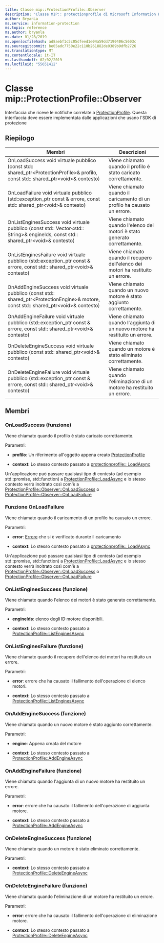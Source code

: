 ```yaml
---
title: Classe mip::ProtectionProfile::Observer
description: 'Classe MIP:: protectionprofile di Microsoft Information Protection (MIP) SDK vengono documentate.'
author: BryanLa
ms.service: information-protection
ms.topic: reference
ms.author: bryanla
ms.date: 01/28/2019
ms.openlocfilehash: ad8aebf1c5c05dfeed1e04a59dd7190406c5603c
ms.sourcegitcommit: be05adc7750e22c110b261882de0389b9dfb2726
ms.translationtype: MT
ms.contentlocale: it-IT
ms.lasthandoff: 02/02/2019
ms.locfileid: "55651412"
---
```

# <a name="class-mipprotectionprofileobserver"></a>Classe mip::ProtectionProfile::Observer 
Interfaccia che riceve le notifiche correlate a [ProtectionProfile](class_mip_protectionprofile.md).
Questa interfaccia deve essere implementata dalle applicazioni che usano l'SDK di protezione
  
## <a name="summary"></a>Riepilogo
 Membri                        | Descrizioni                                
--------------------------------|---------------------------------------------
OnLoadSuccess void virtuale pubblico (const std:: shared_ptr\<ProtectionProfile\>& profilo, const std:: shared_ptr\<void\>& contesto)  |  Viene chiamato quando il profilo è stato caricato correttamente.
OnLoadFailure void virtuale pubblico (std::exception_ptr const & errore, const std:: shared_ptr\<void\>& contesto)  |  Viene chiamato quando il caricamento di un profilo ha causato un errore.
OnListEnginesSuccess void virtuale pubblico (const std:: Vector\<std:: String\>& engineIds, const std:: shared_ptr\<void\>& contesto)  |  Viene chiamato quando l'elenco dei motori è stato generato correttamente.
OnListEnginesFailure void virtuale pubblico (std::exception_ptr const & errore, const std:: shared_ptr\<void\>& contesto)  |  Viene chiamato quando il recupero dell'elenco dei motori ha restituito un errore.
OnAddEngineSuccess void virtuale pubblico (const std:: shared_ptr\<ProtectionEngine\>& motore, const std:: shared_ptr\<void\>& contesto)  |  Viene chiamato quando un nuovo motore è stato aggiunto correttamente.
OnAddEngineFailure void virtuale pubblico (std::exception_ptr const & errore, const std:: shared_ptr\<void\>& contesto)  |  Viene chiamato quando l'aggiunta di un nuovo motore ha restituito un errore.
OnDeleteEngineSuccess void virtuale pubblico (const std:: shared_ptr\<void\>& contesto)  |  Viene chiamato quando un motore è stato eliminato correttamente.
OnDeleteEngineFailure void virtuale pubblico (std::exception_ptr const & errore, const std:: shared_ptr\<void\>& contesto)  |  Viene chiamato quando l'eliminazione di un motore ha restituito un errore.
  
## <a name="members"></a>Membri
  
### <a name="onloadsuccess-function"></a>OnLoadSuccess (funzione)
Viene chiamato quando il profilo è stato caricato correttamente.

Parametri:  
* **profilo**: Un riferimento all'oggetto appena creato [ProtectionProfile](class_mip_protectionprofile.md)


* **context**: Lo stesso contesto passato a [protectionprofile:: LoadAsync](class_mip_protectionprofile.md#addengineasync-function)


Un'applicazione può passare qualsiasi tipo di contesto (ad esempio std::promise, std::function) a [ProtectionProfile::LoadAsync](class_mip_protectionprofile.md#addengineasync-function) e lo stesso contesto verrà inoltrato così com'è a [ProtectionProfile::Observer::OnLoadSuccess](class_mip_protectionprofile_observer.md#onloadsuccess-function) o [ProtectionProfile::Observer::OnLoadFailure](class_mip_protectionprofile_observer.md#onloadfailure-function)
  
### <a name="onloadfailure-function"></a>Funzione OnLoadFailure
Viene chiamato quando il caricamento di un profilo ha causato un errore.

Parametri:  
* **error**: [Errore](class_mip_error.md) che si è verificato durante il caricamento 


* **context**: Lo stesso contesto passato a [protectionprofile:: LoadAsync](class_mip_protectionprofile.md#addengineasync-function)


Un'applicazione può passare qualsiasi tipo di contesto (ad esempio std::promise, std::function) a [ProtectionProfile::LoadAsync](class_mip_protectionprofile.md#addengineasync-function) e lo stesso contesto verrà inoltrato così com'è a [ProtectionProfile::Observer::OnLoadSuccess](class_mip_protectionprofile_observer.md#onloadsuccess-function) o [ProtectionProfile::Observer::OnLoadFailure](class_mip_protectionprofile_observer.md#onloadfailure-function)
  
### <a name="onlistenginessuccess-function"></a>OnListEnginesSuccess (funzione)
Viene chiamato quando l'elenco dei motori è stato generato correttamente.

Parametri:  
* **engineIds**: elenco degli ID motore disponibili. 


* **context**: Lo stesso contesto passato a [ProtectionProfile::ListEnginesAsync](class_mip_protectionprofile.md#listenginesasync-function)


  
### <a name="onlistenginesfailure-function"></a>OnListEnginesFailure (funzione)
Viene chiamato quando il recupero dell'elenco dei motori ha restituito un errore.

Parametri:  
* **error**: errore che ha causato il fallimento dell'operazione di elenco motori. 


* **context**: Lo stesso contesto passato a [ProtectionProfile::ListEnginesAsync](class_mip_protectionprofile.md#listenginesasync-function)


  
### <a name="onaddenginesuccess-function"></a>OnAddEngineSuccess (funzione)
Viene chiamato quando un nuovo motore è stato aggiunto correttamente.

Parametri:  
* **engine**: Appena creata del motore 


* **context**: Lo stesso contesto passato a [ProtectionProfile::AddEngineAsync](class_mip_protectionprofile.md#addengineasync-function)


  
### <a name="onaddenginefailure-function"></a>OnAddEngineFailure (funzione)
Viene chiamato quando l'aggiunta di un nuovo motore ha restituito un errore.

Parametri:  
* **error**: errore che ha causato il fallimento dell'operazione di aggiunta motore. 


* **context**: Lo stesso contesto passato a [ProtectionProfile::AddEngineAsync](class_mip_protectionprofile.md#addengineasync-function)


  
### <a name="ondeleteenginesuccess-function"></a>OnDeleteEngineSuccess (funzione)
Viene chiamato quando un motore è stato eliminato correttamente.

Parametri:  
* **context**: Lo stesso contesto passato a [ProtectionProfile::DeleteEngineAsync](class_mip_protectionprofile.md#deleteengineasync-function)


  
### <a name="ondeleteenginefailure-function"></a>OnDeleteEngineFailure (funzione)
Viene chiamato quando l'eliminazione di un motore ha restituito un errore.

Parametri:  
* **error**: errore che ha causato il fallimento dell'operazione di eliminazione motore. 


* **context**: Lo stesso contesto passato a [ProtectionProfile::DeleteEngineAsync](class_mip_protectionprofile.md#deleteengineasync-function)

